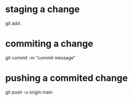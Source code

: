# staging a change
git add .

# commiting a change
git commit -m "commit message"

# pushing a commited change
git push -u origin main

